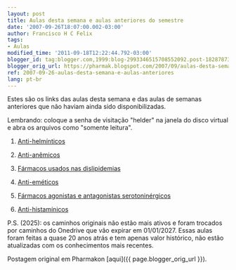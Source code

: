 ```yaml
---
layout: post
title: Aulas desta semana e aulas anteriores do semestre
date: '2007-09-26T18:07:00.002-03:00'
author: Francisco H C Felix
tags:
- Aulas
modified_time: '2011-09-18T12:22:44.792-03:00'
blogger_id: tag:blogger.com,1999:blog-2993346515708552092.post-1828787303567602813
blogger_orig_url: https://pharmak.blogspot.com/2007/09/aulas-desta-semana-e-aulas-anteriores.html
ref: 2007-09-26-aulas-desta-semana-e-aulas-anteriores
lang: pt-br
---
```


Estes são os links das aulas desta semana e das aulas de semanas anteriores que não haviam ainda sido disponibilizadas.

<!--more-->

Lembrando: coloque a senha de visitação "helder" na janela do disco virtual e abra os arquivos como "somente leitura".

1) [Anti-helmínticos](https://1drv.ms/p/s!Am6SEOdThfkKguVQ_VHIl-O_2QDrEw?e=AfLHVb)

2) [Anti-anêmicos](https://1drv.ms/p/s!Am6SEOdThfkKguVMF5cdS3XaillYvQ?e=i7Gqv2)

3) [Fármacos usados nas dislipidemias](https://1drv.ms/p/s!Am6SEOdThfkKguVG4KsIaNM1IC7GRw?e=8afDre)

4) [Anti-eméticos](https://1drv.ms/p/s!Am6SEOdThfkKguVKVEFnngEIsW7Biw?e=Nqb7yx)

5) [Fármacos agonistas e antagonistas serotoninérgicos](https://1drv.ms/p/s!Am6SEOdThfkKguVN04xeEUE2CcUWnw?e=gdQKaK)

6) [Anti-histamínicos](https://1drv.ms/p/s!Am6SEOdThfkKguVTNd18pI-Fcjslqg?e=rw0Flj)

P.S. (2025): os caminhos originais não estão mais ativos e foram trocados por caminhos do Onedrive que vão expirar em 01/01/2027. Essas aulas foram feitas a quase 20 anos atrás e tem apenas valor histórico, não estão atualizadas com os conhecimentos mais recentes.

Postagem original em Pharmakon [aqui]({{ page.blogger_orig_url }}).
